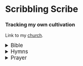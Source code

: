 # Scribbling Scribe
### Tracking my own cultivation

Link to my [church](https://tjc.org/).

<details><summary style="font-size: larger;">Bible</summary>

*Man shall not live by bread alone*...

I will:
 - write one section of the NKJV Bible every day
 - listen to that section and write out the pinyin (CUV)

[Tracking Info](https://drive.google.com/drive/folders/12wFzh9CQ7d5HisoHtP9PBIQqZOkLiW7P?usp=sharing)
[Bible Info](./bible_metadata.csv)

Kinda too lazy to make an automated progress bar for now.
</details>

<details><summary style="font-size: larger;">Hymns</summary>

*I will bless the Lord at all times*...

I never learned to play all 525 hymns on the piano with sincerety. When I do, I'll add it to a completion list.
Eventually, I can use this CSV can train a digital assistant in suggesting hymns for any topic.

[Hymns](./hymn_metadata.csv)
</details>

<details><summary style="font-size: larger;">Prayer</summary>

*Let us therefore come boldly to the throne of grace*...

I will:
 - track if I prayed in the morning and night
 - write one thing I'm thankful for
 - write one prayer request
 - write the biggest oof of the day

[Prayer Log](./prayer_log.csv)

It'd be interesting to see how things change over time, or don't change over time.
</details>
